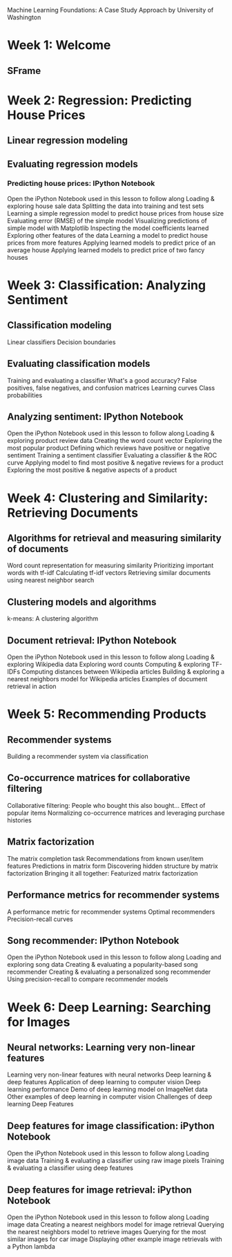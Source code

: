 Machine Learning Foundations: A Case Study Approach
by University of Washington

# Week 1: Welcome

## SFrame

# Week 2: Regression: Predicting House Prices

## Linear regression modeling

## Evaluating regression models

### Predicting house prices: IPython Notebook

Open the iPython Notebook used in this lesson to follow along
Loading & exploring house sale data
Splitting the data into training and test sets
Learning a simple regression model to predict house prices from house size
Evaluating error (RMSE) of the simple model
Visualizing predictions of simple model with Matplotlib
Inspecting the model coefficients learned
Exploring other features of the data
Learning a model to predict house prices from more features
Applying learned models to predict price of an average house
Applying learned models to predict price of two fancy houses

# Week 3: Classification: Analyzing Sentiment

## Classification modeling

Linear classifiers
Decision boundaries

## Evaluating classification models

Training and evaluating a classifier
What's a good accuracy?
False positives, false negatives, and confusion matrices
Learning curves
Class probabilities

## Analyzing sentiment: IPython Notebook

Open the iPython Notebook used in this lesson to follow along
Loading & exploring product review data
Creating the word count vector
Exploring the most popular product
Defining which reviews have positive or negative sentiment
Training a sentiment classifier
Evaluating a classifier & the ROC curve
Applying model to find most positive & negative reviews for a product
Exploring the most positive & negative aspects of a product

# Week 4: Clustering and Similarity: Retrieving Documents

## Algorithms for retrieval and measuring similarity of documents

Word count representation for measuring similarity
Prioritizing important words with tf-idf
Calculating tf-idf vectors
Retrieving similar documents using nearest neighbor search

## Clustering models and algorithms

k-means: A clustering algorithm

## Document retrieval: IPython Notebook

Open the iPython Notebook used in this lesson to follow along
Loading & exploring Wikipedia data
Exploring word counts
Computing & exploring TF-IDFs
Computing distances between Wikipedia articles
Building & exploring a nearest neighbors model for Wikipedia articles
Examples of document retrieval in action

# Week 5: Recommending Products

## Recommender systems

Building a recommender system via classification

## Co-occurrence matrices for collaborative filtering

Collaborative filtering: People who bought this also bought...
Effect of popular items
Normalizing co-occurrence matrices and leveraging purchase histories

## Matrix factorization

The matrix completion task
Recommendations from known user/item features
Predictions in matrix form
Discovering hidden structure by matrix factorization
Bringing it all together: Featurized matrix factorization

## Performance metrics for recommender systems
A performance metric for recommender systems
Optimal recommenders
Precision-recall curves

## Song recommender: IPython Notebook

Open the iPython Notebook used in this lesson to follow along
Loading and exploring song data
Creating & evaluating a popularity-based song recommender
Creating & evaluating a personalized song recommender
Using precision-recall to compare recommender models

# Week 6: Deep Learning: Searching for Images

## Neural networks: Learning very non-linear features

Learning very non-linear features with neural networks
Deep learning & deep features
Application of deep learning to computer vision
Deep learning performance
Demo of deep learning model on ImageNet data
Other examples of deep learning in computer vision
Challenges of deep learning
Deep Features


## Deep features for image classification: iPython Notebook

Open the iPython Notebook used in this lesson to follow along
Loading image data
Training & evaluating a classifier using raw image pixels
Training & evaluating a classifier using deep features

## Deep features for image retrieval: iPython Notebook

Open the iPython Notebook used in this lesson to follow along
Loading image data
Creating a nearest neighbors model for image retrieval
Querying the nearest neighbors model to retrieve images
Querying for the most similar images for car image
Displaying other example image retrievals with a Python lambda